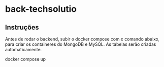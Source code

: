 # back-techsolutio

## Instruções
Antes de rodar o backend, subir o docker compose com o comando abaixo, para criar os containeres do MongoDB e MySQL. As tabelas serão criadas automaticamente.

  docker compose up
